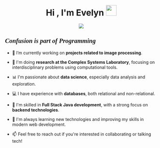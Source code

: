 <h1 align="center">Hi , I'm Evelyn <img src="https://media.giphy.com/media/hvRJCLFzcasrR4ia7z/giphy.gif" width="35"></h1>
<p align="center">
  <a href="https://github.com/DenverCoder1/readme-typing-svg"><img src="https://readme-typing-svg.herokuapp.com?font=Time+New+Roman&color=%23C8BE25&size=25&center=true&vCenter=true&width=600&height=100&lines=Software+Engineer+@bld.ai;Computer+Science+Student;Competitive+Programmer;2x+ACPC+Finalist;Expert+on+Codeforces;Division+1+on+Codechef+(5+Stars);4+Kyu+on+Atcoder;Always+learning+new+things"></a>
</p>

<h2 style="font-family: 'Brush Script MT', cursive; font-style: italic;">
  Confusion is part of Programming
</h2>

<!--Intro start-->
- 🔭 I’m currently working on **projects related to image processing**.

- 🧪 I'm doing **research at the Complex Systems Laboratory**, focusing on interdisciplinary problems using computational tools.

- 📊 I'm passionate about **data science**, especially data analysis and exploration.

- 💻 I have experience with **databases**, both relational and non-relational.

- 🧱 I'm skilled in **Full Stack Java development**, with a strong focus on **backend technologies**.

- 🌱 I'm always learning new technologies and improving my skills in modern web development.

- 📫 Feel free to reach out if you're interested in collaborating or talking tech!
<!--Intro end-->


